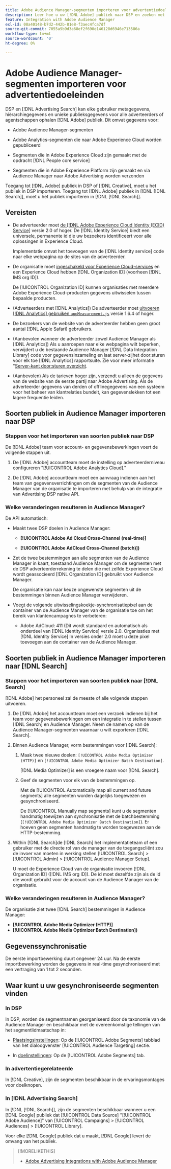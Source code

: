 ```yaml
---
title: Adobe Audience Manager-segmenten importeren voor advertentiedoeleinden
description: Leer hoe u uw [!DNL Adobe] publiek naar DSP en zoeken met Adobe Audience Manager
feature: Integration with Adobe Audience Manager
exl-id: 08a40148-b7d2-442b-81e8-f3aec4fca7df
source-git-commit: 7055a9b9d3a68ef2f690e146128d6946e713586a
workflow-type: tm+mt
source-wordcount: '0'
ht-degree: 0%

---
```


# Adobe Audience Manager-segmenten importeren voor advertentiedoeleinden

DSP en [!DNL Advertising Search] kan elke gebruiker metagegevens, hiërarchiegegevens en unieke publieksgegevens voor alle adverteerders of agentschappen ophalen [!DNL Adobe] publiek<!-- segments or audiences? Standardize terms per AAM's docs -->. Dit omvat gegevens voor:

* Adobe Audience Manager-segmenten

* Adobe Analytics-segmenten die naar Adobe Experience Cloud worden gepubliceerd

* Segmenten die in Adobe Experience Cloud zijn gemaakt met de opdracht [!DNL People core service]

* Segmenten die in Adobe Experience Platform zijn gemaakt en via Audience Manager naar Adobe Advertising worden verzonden

Toegang tot [!DNL Adobe] publiek in DSP of [!DNL Creative], moet u het publiek in DSP importeren. Toegang tot [!DNL Adobe] publiek in [!DNL [!DNL Search]], moet u het publiek importeren in [!DNL [!DNL Search]].

## Vereisten

* De adverteerder moet [de [!DNL Adobe Experience Cloud Identity (ECID) Service]](https://experienceleague.adobe.com/docs/id-service/using/intro/overview.html) versie 2.0 of hoger. De [!DNL Identity Service] biedt een universele, permanente id die uw bezoekers identificeert voor alle oplossingen in Experience Cloud.

   Implementatie omvat het toevoegen van de [!DNL Identity service] code naar elke webpagina op de sites van de adverteerder.

* De organisatie moet [ingeschakeld voor Experience Cloud-services](https://experienceleague.adobe.com/docs/core-services/interface/services/core-services.html) en een Experience Cloud hebben [!DNL Organization ID] (voorheen [!DNL IMS org ID]).

   De [!UICONTROL Organization ID] kunnen organisaties met meerdere Adobe Experience Cloud-producten gegevens uitwisselen tussen bepaalde producten.

* (Adverteerders met [!DNL Analytics]) De adverteerder moet [uitvoeren [!DNL Analytics] gebruiken `appMeasurement.js`](https://experienceleague.adobe.com/docs/analytics/implementation/js/overview.html) versie 1.6.4 of hoger.

* De bezoekers van de website van de adverteerder hebben geen groot aantal [!DNL Apple Safari] gebruikers.

* (Aanbevolen wanneer de adverteerder zowel Audience Manager als [!DNL Analytics]) Als u aanroepen naar elke webpagina wilt beperken, verwijdert u de bestaande Audience Manager [!DNL Data Integration Library] code voor gegevensinzameling en laat server-zijhet door:sturen voor elk toe [!DNL Analytics] rapportsuite. Zie voor meer informatie &quot;[Server-kant door:sturen overzicht](https://experienceleague.adobe.com/docs/analytics/admin/admin-tools/server-side-forwarding/ssf.html).

* (Aanbevolen) Als de tarieven hoger zijn, verzendt u alleen de gegevens van de website van de eerste partij naar Adobe Advertising. Als de adverteerder gegevens van derden of offlinegegevens van een systeem voor het beheer van klantrelaties bundelt, kan gegevenslekken tot een lagere frequentie leiden.

## Soorten publiek in Audience Manager importeren naar DSP

### Stappen voor het importeren van soorten publiek naar DSP

De [!DNL Adobe] team voor account- en gegevensbewerkingen voert de volgende stappen uit.

1. De [!DNL Adobe] accountteam moet de instelling op adverteerderniveau configureren &quot;[!UICONTROL Adobe Analytics Cloud].&quot;

1. De [!DNL Adobe] accountteam moet een aanvraag indienen<!-- Submit a request as a JIRA task? --> aan het team van gegevensverrichtingen<!-- implementation team? --> om de segmenten van de Audience Manager van de organisatie te importeren met behulp van de integratie van Advertising DSP native API.

### Welke veranderingen resulteren in Audience Manager?

De API automatisch:

* Maakt twee DSP doelen in Audience Manager:

   * **[!UICONTROL Adobe Ad Cloud Cross-Channel (real-time)]**

   * **[!UICONTROL Adobe AdCloud Cross-Channel (batch)])**

* Zet de twee bestemmingen aan alle segmenten van de Audience Manager in kaart, toestaand Audience Manager om de segmenten met de DSP adverteerderrekening te delen die met zelfde Experience Cloud wordt geassocieerd [!DNL Organization ID] gebruikt voor Audience Manager. <!-- Verify -->

   De organisatie kan naar keuze ongewenste segmenten uit de bestemmingen binnen Audience Manager verwijderen.

* Voegt de volgende uitwisselingskoekje-synchronisatiepixel aan de container van de Audience Manager van de organisatie toe om het bereik van klantencampagnes te verbeteren:

   * Adobe AdCloud: 411 (Dit wordt standaard en automatisch als onderdeel van [!DNL Identity Service] versie 2.0. Organisaties met [!DNL Identity Service] In versies onder 2.0 moet u deze pixel toevoegen aan de container van de Audience Manager.

## Soorten publiek in Audience Manager importeren naar [!DNL Search]

### Stappen voor het importeren van soorten publiek naar [!DNL Search]

[!DNL Adobe] het personeel zal de meeste of alle volgende stappen uitvoeren.

1. De [!DNL Adobe] het accountteam moet een verzoek indienen bij het team voor gegevensbewerkingen om een integratie in te stellen tussen [!DNL Search] en Audience Manager. Neem de namen op van de Audience Manager-segmenten waarnaar u wilt exporteren [!DNL Search].

1. Binnen Audience Manager, vorm bestemmingen voor [!DNL Search]:

   1. Maak twee nieuwe doelen: `[!UICONTROL Adobe Media Optimizer (HTTP)]` en `[!UICONTROL Adobe Media Optimizer Batch Destination]`.

      [!DNL Media Optimizer] is een vroegere naam voor [!DNL Search].

   1. Geef de segmenten voor elk van de bestemmingen op.

      Met de [!UICONTROL Automatically map all current and future segments] alle segmenten worden dagelijks toegewezen en gesynchroniseerd.

      De [!UICONTROL Manually map segments] kunt u de segmenten handmatig toewijzen aan synchronisatie met de batchbestemming (`[!UICONTROL Adobe Media Optimizer Batch Destination]`). Er hoeven geen segmenten handmatig te worden toegewezen aan de HTTP-bestemming.

1. Within [!DNL Search]de [!DNL Search] het implementatieteam of een gebruiker met de directe rol van de manager van de toegangscliënt zou de invoer van moeten in werking stellen [!UICONTROL Search] > [!UICONTROL Admin] > [!UICONTROL Audience Manager Setup].

   U moet de Experience Cloud van de organisatie invoeren [!DNL Organization ID] ([!DNL IMS org ID]). De id moet dezelfde zijn als de id die wordt gebruikt voor de account van de Audience Manager van de organisatie.

### Welke veranderingen resulteren in Audience Manager?

De organisatie ziet twee [!DNL Search] bestemmingen in Audience Manager:

* **[!UICONTROL Adobe Media Optimizer (HTTP)]**
* **[!UICONTROL Adobe Media Optimizer Batch Destination])**

## Gegevenssynchronisatie

De eerste importbewerking duurt ongeveer 24 uur. Na de eerste importbewerking worden de gegevens in real-time gesynchroniseerd met een vertraging van 1 tot 2 seconden.

<!--
### How DSP Syncs the Data

DSP syncs the data automatically using the [!DNL Adobe Experience Cloud Identity (ECID) Service]. During synchronization, the [!DNL ECID Service] calls Adobe Advertising at [!DNL cm.eversttech.net]. Because Adobe Advertising is a trusted domain, ID syncs take place from parent pages rather than within the destination publishing iframes, as they do with most third-party activation partners. Audience Manager identifies unique users by device IDs, using the [Audience Manager [!DNL Unique User ID (AAM UUID)]](https://experienceleague.adobe.com/docs/audience-manager/user-guide/reference/ids-in-aam.html#global-device-ids), also called the [!DNL Device ID].

![Synchronization of [!DNL Adobe] audiences in DSP](/help/integrations/assets/audience-manager-sync.png)

### How Search Syncs the Data
-->

<!-- 
Segment membership data is sent only after one of the following events occurs:

* (Advertisers with DSP):

  * The segment is targeted in an Adobe Advertising display ad.

  * The segment is added to the [!DNL Adobe AdCloud Cross-Channel] batch and real-time destinations within the Audience Manager user interface.

* (Advertisers with [!DNL Search]):

  * The segment is targeted in an Adobe Advertising search ad.

  * The segment is added to the [!DNL Adobe Media Optimizer] batch and HTTP destinations within the Audience Manager user interface.
 -->
<!-- Is membership data/whatever available in Creative? If so, does it show the same as DSP? -->

## Waar kunt u uw gesynchroniseerde segmenten vinden

### In DSP

In DSP, worden de segmentnamen georganiseerd door de taxonomie van de Audience Manager en beschikbaar met de overeenkomstige tellingen van het segmentlidmaatschap in:

* [Plaatsingsinstellingen](/help/dsp/campaign-management/placements/placement-settings.md#audience-targeting): Op de [!UICONTROL Adobe Segments] tabblad van het dialoogvenster [!UICONTROL Audience Targeting] sectie.

* In [doelinstellingen](/help/dsp/audiences/audience-settings.md): Op de [!UICONTROL Adobe Segments] tab.

### In advertentiegerelateerde

In [!DNL Creative], zijn de segmenten beschikbaar in de ervaringsmontages voor doelknopen.

### In [!DNL Advertising Search]

In [!DNL [!DNL Search]], zijn de segmenten beschikbaar wanneer u een [!DNL Google] publiek dat [!UICONTROL Data Source] &quot;[!UICONTROL Adobe Audience]&quot; van [!UICONTROL Campaigns] > [!UICONTROL Audiences] > [!UICONTROL Library].

Voor elke [!DNL Google] publiek dat u maakt, [!DNL Google] levert de omvang van het publiek.

>[!MORELIKETHIS]
>
>* [Adobe Advertising Integrations with Adobe Audience Manager](/help/integrations/audience-manager/overview.md)

